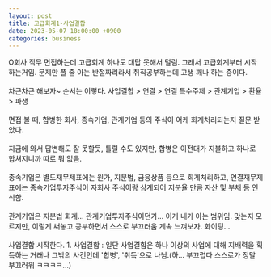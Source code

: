 ```yaml
---
layout: post
title: 고급회계1-사업결합
date: 2023-05-07 18:00:00 +0900
categories: business
---
```


<p>
O회사 직무 면접하는데 고급회계 하나도 대답 못해서 털림. 그래서 고급회계부터 시작하는거임. 문제만 풀 줄 아는 반절짜리라서 취직공부하는데 고생 깨나 하는 중이다.
<br/><br/>
차근차근 해보자~ 순서는 이렇다. 사업결합 > 연결 > 연결 특수주제 > 관계기업 > 환율 > 파생
<br/><br/>
면접 볼 때, 합병한 회사, 종속기업, 관계기업 등의 주식이 어케 회계처리되는지 질문 받았다.
<br/><br/>
지금에 와서 답변해도 잘 못할듯, 틀릴 수도 있지만, 합병은 이전대가 지불하고 하나로 합쳐지니까 따로 뭐 없음. 
<br/><br/>
종속기업은 별도재무제표에는 원가, 지분법, 금융상품 등으로 회계처리하고, 연결재무제표에는 종속기업투자주식이 자회사 주식이랑 상계되어 지분율 만큼 자산 및 부채 등 인식함.
<br/><br/>
관계기업은 지분법 회계... 관계기업투자주식이던가... 이게 내가 아는 범위임. 맞는지 모르지만, 이렇게 써놓고 공부하면서 스스로 부끄러움 계속 느껴보자. 화이팅...
<br/><br/>
사업결합 시작한다. 1. 사업결합 : 일단 사업결합은 하나 이상의 사업에 대해 지배력을 획득하는 거래나 그밖의 사건인데 '합병', '취득'으로 나뉨.(하... 부끄럽다 스스로가 정말 부끄러워 ㅋㅋㅋㅋ...)
<br/><br/>

</p>
